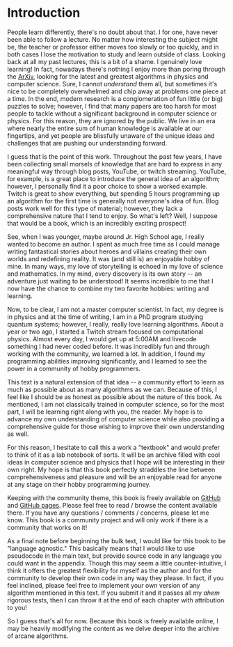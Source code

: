 # Introduction

People learn differently, there's no doubt about that. I for one, have never been able to follow a lecture. No matter how interesting the subject might be, the teacher or professor either moves too slowly or too quickly, and in both cases I lose the motivation to study and learn outside of class. Looking back at all my past lectures, this is a bit of a shame. I genuinely love learning! In fact, nowadays there's nothing I enjoy more than poring through the [ArXiv](https://arxiv.org/), looking for the latest and greatest algorithms in physics and computer science. Sure, I cannot *understand* them all, but sometimes it's nice to be completely overwhelmed and chip away at problems one piece at a time. In the end, modern research is a conglomeration of fun little (or big) puzzles to solve; however, I find that many papers are too harsh for most people to tackle without a significant background in computer science or physics. For this reason, they are ignored by the public. We live in an era where nearly the entire sum of human knowledge is available at our fingertips, and yet people are blissfully unaware of the unique ideas and challenges that are pushing our understanding forward.

I guess that is the point of this work. Throughout the past few years, I have been collecting small morsels of knowledge that are hard to express in any meaningful way through blog posts, YouTube, or twitch streaming. YouTube, for example, is a great place to introduce the general idea of an algorithm; however, I personally find it a poor choice to show a worked example. Twitch is great to show everything, but spending 5 hours programming up an algorithm for the first time is generally not everyone's idea of fun. Blog posts work well for this type of material; however, they lack a comprehensive nature that I tend to enjoy. So what's left? Well, I suppose that would be a book, which is an incredibly exciting prospect!

See, when I was younger, maybe around Jr. High School age, I really wanted to become an author. I spent as much free time as I could manage writing fantastical stories about heroes and villains creating their own worlds and redefining reality. It was (and still is) an enjoyable hobby of mine. In many ways, my love of storytelling is echoed in my love of science and mathematics. In my mind, every discovery is its own story -- an adventure just waiting to be understood! It seems incredible to me that I now have the chance to combine my two favorite hobbies: writing and learning.

Now, to be clear, I am not a master computer scientist. In fact, my degree is in physics and at the time of writing, I am in a PhD program studying quantum systems; however, I really, really love learning algorithms. About a year or two ago, I started a Twitch stream focused on computational physics. Almost every day, I would get up at 5:00AM and livecode something I had never coded before. It was incredibly fun and through working with the community, we learned a lot. In addition, I found my programming abilities improving significantly, and I learned to see the power in a community of hobby programmers.

This text is a natural extension of that idea -- a community effort to learn as much as possible about as many algorithms as we can. Because of this, I feel like I should be as honest as possible about the nature of this book. As mentioned, I am not classically trained in computer science, so for the most part, I will be learning right along with you, the reader. My hope is to advance my own understanding of computer science while also providing a comprehensive guide for those wishing to improve their own understanding as well.

For this reason, I hesitate to call this a work a "textbook" and would prefer to think of it as a lab notebook of sorts. It will be an archive filled with cool ideas in computer science and physics that I hope will be interesting in their own right. My hope is that this book perfectly straddles the line between comprehensiveness and pleasure and will be an enjoyable read for anyone at any stage on their hobby programming journey.

Keeping with the community theme, this book is freely available on [GitHub](https://github.com/algorithm-archivists/algorithm-archive) and [GitHub pages](https://www.algorithm-archive.org). Please feel free to read / browse the content available there. If you have any questions / comments / concerns, please let me know. This book is a community project and will only work if there is a community that works on it!

As a final note before beginning the bulk text, I would like for this book to be "language agnostic." This basically means that I would like to use pseudocode in the main text, but provide source code in any language you could want in the appendix. Though this may seem a little counter-intuitive, I think it offers the greatest flexibility for myself as the author and for the community to develop their own code in any way they please. In fact, if you feel inclined, please feel free to implement your own version of any algorithm mentioned in this text. If you submit it and it passes all my *ahem* rigorous tests, then I can throw it at the end of each chapter with attribution to you!

So I guess that's all for now. Because this book is freely available online, I may be heavily modifying the content as we delve deeper into the archive of arcane algorithms.
